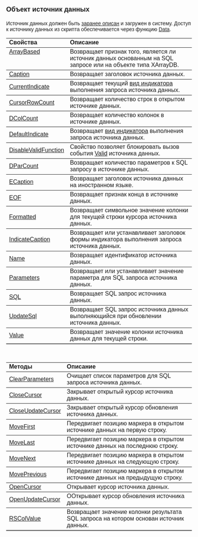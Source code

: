 ﻿<html>
<head>
<title>Data</title>
<style type="text/css">
.style1 {
	color: #0000FF;
	text-decoration: underline;
}
</style>
</head>

<body>

<h1><font size="4" face="Arial">Объект источник данных</font></h1>

<p><font face="Arial">Источник данных должен быть <a
href="../Defs/Data.html">заранее описан</a> и загружен в систему. Доступ к 
источнику данных из скрипта обеспечивается через функцию <a href="Functions/SysDefManagment/Data.html">
Data</a>.</font></p>

<table border="1" cellPadding="5" cols="2" frame="below" rules="rows">
  <tr vAlign="top">
    <td class="label" width="29%"><font face="Arial"><strong>Свойства</strong></font></td>
    <td class="label" width="71%"><font face="Arial"><strong>Описание</strong></font></td>
  </tr>
  <tr vAlign="top">
    <td class="label" width="29%"><strong style="font-weight: 400">
    <font face="Arial"><a href="ASDATA/ArrayBased.html">ArrayBased</a></font></strong></td>
    <td class="label" width="71%"><font face="Arial">Возвращает 
	признак того, является ли источник данных основанным на SQL запросе или на 
	объекте типа XArrayDB.</font></td>
  </tr>
  <tr>
    <td width="29%"><font face="Arial"><a href="ASDATA/Caption.html">
	Caption</a></font></td>
    <td width="71%"><font face="Arial">Возвращает заголовок источника 
	данных.</font></td>
  </tr>
  <tr>
    <td width="29%"><font face="Arial">
	<a href="ASDATA/CurrentIndicate.html">CurrentIndicate</a></font></td>
    <td width="71%"><font face="Arial">Возвращает текущий
	<a href="../Constants/const_opencursor_Indicate.html">вид индикатора</a> 
	выполнения запроса источника данных.</font></td>
  </tr>
  <tr>
    <td width="29%"><font face="Arial"><a href="ASDATA/CursorRowCount.html">
	CursorRowCount</a></font></td>
    <td width="71%"><font face="Arial">Возвращает количество строк в 
	открытом источнике данных.</font></td>
  </tr>
  <tr>
    <td width="29%"><font face="Arial"><a href="ASDATA/DColCount.html">
	DColCount</a></font></td>
    <td width="71%"><font face="Arial">Возвращает количество колонок в 
	источнике данных.</font></td>
  </tr>
  <tr>
    <td width="29%"><font face="Arial">
	<a href="ASDATA/DefaultIndicate.html">DefaultIndicate</a></font></td>
    <td width="71%"><font face="Arial">Возвращает
	<a href="../Constants/const_opencursor_Indicate.html">вид индикатора</a> 
	выполнения запроса источника данных.</font></td>
  </tr>
  <tr>
    <td width="29%"><font face="Arial">
	<a href="ASDATA/DisableValidFunction.html">DisableValidFunction</a></font></td>
    <td width="71%"><font face="Arial">Свойство позволяет блокировать 
	вызов события
	<a href="../ScriptProcs/Valid_Data.html">Valid</a> источника данных.</font></td>
  </tr>
  <tr>
    <td width="29%"><font face="Arial"><a href="AsData/DParCount.html">
	DParCount</a></font></td>
    <td width="71%"><font face="Arial">Возвращает количество 
	параметров к SQL запросу в источнике данных.</font></td>
  </tr>
  <tr>
    <td width="29%"><font face="Arial"><a href="ASDATA/ECaption.html">
	ECaption</a></font></td>
    <td width="71%"><font face="Arial">Возвращает заголовок источника 
	данных на иностранном языке.</font></td>
  </tr>
  <tr>
    <td width="29%"><a href="ASDATA/EOF.html"><font face="Arial">EOF</font></a></td>
    <td width="71%"><font face="Arial">Возвращает признак конца в 
	источнике данных.</font></td>
  </tr>
  <tr>
    <td width="29%"><font face="Arial"><a href="ASDATA/Formatted.html">
	Formatted</a></font></td>
    <td width="71%"><font face="Arial">Возвращает символьное значение 
	колонки для текущей строки курсора источника данных.</font></td>
  </tr>
  <tr>
    <td width="29%"><a href="ASDATA/IndicateCaption.html"><font face="Arial">
	IndicateCaption</font></a></td>
    <td width="71%"><font face="Arial">Возвращает или устанавливает 
	заголовок формы индикатора выполнения запроса источника данных.</font></td>
  </tr>
  <tr>
    <td width="29%"><font face="Arial"><a href="AsData/Name.html">Name</a></font></td>
    <td width="71%"><font face="Arial">Возвращает идентификатор 
	источника данных.</font></td>
  </tr>
  <tr>
    <td width="29%"><a href="ASDATA/Parameters.html"><font face="Arial">
	Parameters</font></a></td>
    <td width="71%"><font face="Arial">Возвращает или устанавливает 
	значение параметра для SQL запроса источника данных.</font></td>
  </tr>
  <tr>
    <td width="29%"><font face="Arial"><a href="AsData/SQL.html">SQL</a></font></td>
    <td width="71%"><font face="Arial">Возвращает SQL запрос источника 
	данных.</font></td>
  </tr>
  <tr>
    <td width="29%"><font face="Arial"><a href="ASDATA/UpdateSQL.html">
	UpdateSql</a></font></td>
    <td width="71%"><font face="Arial">Возвращает SQL запрос источника 
	данных выполняющийся при обновлении источника данных.</font></td>
  </tr>
  <tr>
    <td width="29%"><a href="ASDATA/Value.html"><font face="Arial">
	Value</font></a></td>
    <td width="71%"><font face="Arial">Возвращает значение колонки 
	источника данных для текущей строки.</font></td>
  </tr>
</table>

<p>&nbsp;</p>

<table border="1" cellPadding="5" cols="2" frame="below" rules="rows">
  <tr vAlign="top">
    <td class="label" width="29%"><font face="Arial"><strong>Методы</strong></font></td>
    <td class="label" width="71%"><font face="Arial"><strong>Описание</strong></font></td>
  </tr>
  <tr>
    <td width="29%"><font face="Arial"><a href="ASDATA/ClearParameters.html">
	ClearParameters</a></font></td>
    <td width="71%"><font face="Arial">Очищает список параметров для 
	SQL запроса источника данных.</font></td>
  </tr>
  <tr>
    <td width="29%"><font face="Arial"><a href="ASDATA/CloseCursor.html">
	CloseCursor</a></font></td>
    <td width="71%"><font face="Arial">Закрывает открытый курсор 
	источника данных. </font></td>
  </tr>
  <tr>
    <td width="29%"><font face="Arial">
	<a href="ASDATA/CloseUpdateCursor.html">CloseUpdateCursor</a></font></td>
    <td width="71%"><font face="Arial">Закрывает открытый курсор 
	обновления источника данных.</font></td>
  </tr>
  <tr>
    <td width="29%"><font face="Arial"><a href="ASDATA/MoveFirst.html">
	MoveFirst</a></font></td>
    <td width="71%"><font face="Arial">Передвигает позицию маркера в 
	открытом источнике данных на первую строку.</font></td>
  </tr>
  <tr>
    <td width="29%"><a href="ASDATA/MoveLast.html"><font face="Arial">
	MoveLast</font></a></td>
    <td width="71%"><font face="Arial">Передвигает позицию маркера в 
	открытом источнике данных на последнюю строку.</font></td>
  </tr>
  <tr>
    <td width="29%"><font face="Arial"><a href="ASDATA/MoveNext.html">
	MoveNext</a></font></td>
    <td width="71%"><font face="Arial">Передвигает позицию маркера в 
	открытом источнике данных на следующую строку.</font></td>
  </tr>
    <tr>
    <td width="29%"><font face="Arial"><a href="ASDATA/MovePrevious.html">
	MovePrevious</a></font></td>
    <td width="71%"><font face="Arial">Передвигает позицию маркера в 
	открытом источнике данных на предыдущую строку.</font></td>
    </tr>
  <tr>
    <td width="29%"><font face="Arial"><a href="ASDATA/OpenCursor.html">
	OpenCursor</a></font></td>
    <td width="71%"><font face="Arial">Открывает курсор источника 
	данных. </font></td>
  </tr>
  <tr>
    <td width="29%"><font face="Arial">
	<a href="ASDATA/OpenUpdateCursor.html">OpenUpdateCursor</a></font></td>
    <td width="71%"><font face="Arial">ООткрывает курсор обновления 
	источника данных.</font></td>
  </tr>
  <tr>
    <td width="29%" class="style1"><font face="Arial">
	<a href="ASDATA/RSColValue.html">RSColValue</a></font></td>
    <td width="71%"><font face="Arial">Возвращает значение колонки результата SQL <span lang="ru">запроса на 
котором&nbsp;основан </span>источник данных.</font></td>
  </tr>
</table>
</body>
</html>
